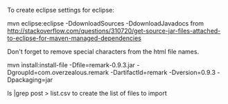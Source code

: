 To create eclipse settings for eclipse:

mvn eclipse:eclipse -DdownloadSources -DdownloadJavadocs
from http://stackoverflow.com/questions/310720/get-source-jar-files-attached-to-eclipse-for-maven-managed-dependencies


Don't forget to remove special characters from the html file names.

mvn install:install-file -Dfile=remark-0.9.3.jar -DgroupId=com.overzealous.remark -DartifactId=remark -Dversion=0.9.3 -Dpackaging=jar

ls |grep post > list.csv to create the list of files to import